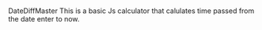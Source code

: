# 
DateDiffMaster
This is a basic Js calculator that calulates time passed from the date enter to now.
